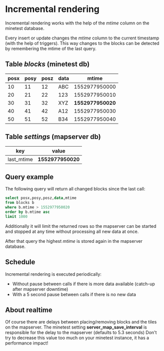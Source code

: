 
# Incremental rendering

Incremental rendering works with the help of the *mtime* column
on the minetest database.

Every insert or update changes the *mtime* column to the current timestamp (with the help of triggers).
This way changes to the blocks can be detected by remembering the mtime of the
last query.


## Table *blocks* (minetest db)

posx	| posy	| posz	| data	| mtime
---	| ---	| ---	| ---	| ---
10	| 11	| 12	| ABC	| 1552977950000
20      | 21    | 22    | 123   | 1552977950010
30      | 31    | 32    | XYZ   | **1552977950020**
40      | 41    | 42    | A12   | 1552977950030
50      | 51    | 52    | B34   | 1552977950040

## Table *settings* (mapserver db)

key		| value
---		| ---
last\_mtime	| **1552977950020**

## Query example

The following query will return all changed blocks since the last call:

```sql
select posx,posy,posz,data,mtime
from blocks b
where b.mtime > 1552977950020
order by b.mtime asc
limit 1000

```

Additionally it will limit the returned rows so the mapserver can be started and stopped at any time
without processing all new data at once.

After that query the highest *mtime* is stored again in the mapserver database.

## Schedule

Incremental rendering is executed periodically:

* Without pause between calls if there is more data available (catch-up after mapserver downtime)
* With a 5 second pause between calls if there is no new data

## About realtime

Of course there are delays between placing/removing blocks and the tiles on the mapserver.
The minetest setting **server\_map\_save\_interval** is responsible for the delay to the mapserver (defaults to 5.3 seconds)
Don't try to decrease this value too much on your minetest instance, it has a performance impact!

